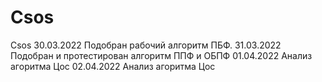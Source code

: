 # Csos
Csos
30.03.2022
Подобран рабочий алгоритм ПБФ.
31.03.2022
Подобран и протестирован алгоритм ППФ и ОБПФ
01.04.2022
Анализ агоритма Цос
02.04.2022
Анализ агоритма Цос